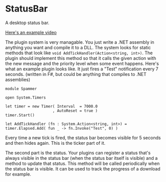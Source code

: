 # StatusBar
A desktop status bar.

[Here's an example video](https://dl.dropboxusercontent.com/u/35032740/ShareX/2015/04/2015-04-28_19-31-02.webm)

The plugin system is very managable. You just write a .NET assembly in anything you want and compile it to a DLL. The system looks for static methods that look like `void AddTickHandler(Action<string, int>)`. The plugin should implement this method so that it calls the given action with the new message and the priority level when some event happens.
Here's what an example plugin looks like. It just fires a "Test" notification every 7 seconds. (written in F#, but could be anything that compiles to .NET assemblies)
```
module Spammer

open System.Timers

let timer = new Timer( Interval  = 7000.0
                     , AutoReset = true )
timer.Start()

let AddTickHandler (fn : System.Action<string, int>) = timer.Elapsed.Add( fun _ -> fn.Invoke("Test", 0) )
```

Every time a new tick is fired, the status bar becomes visible for 5 seconds and then hides again.
This is the ticker part of it.

The second part is the status. Your plugins can register a status that's always visible in the status bar (when the status bar itself is visible) and a method to update that status. This method will be called periodically when the status bar is visible.
It can be used to track the progress of a download for example.
